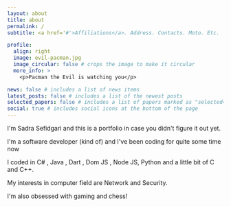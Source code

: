```yaml
---
layout: about
title: about
permalink: /
subtitle: <a href='#'>Affiliations</a>. Address. Contacts. Moto. Etc.

profile:
  align: right
  image: evil-pacman.jpg
  image_circular: false # crops the image to make it circular
  more_info: >
    <p>Pacman the Evil is watching you</p>

news: false # includes a list of news items
latest_posts: false # includes a list of the newest posts
selected_papers: false # includes a list of papers marked as "selected={true}"
social: true # includes social icons at the bottom of the page
---
```



I'm Sadra Sefidgari and this is a portfolio in case you didn't figure it out yet.

I'm a software developer (kind of) and I've been coding for quite some time now

I coded in C# , Java , Dart , Dom JS , Node JS, Python and a little bit of C and C++.

My interests in computer field are Network and Security.

I'm also obsessed with gaming and chess!



